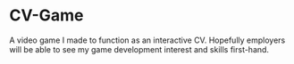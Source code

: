 # CV-Game
A video game I made to function as an interactive CV. Hopefully employers will be able to see my game development interest and skills first-hand.
